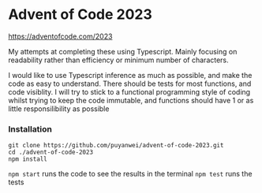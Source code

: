 # Advent of Code 2023

https://adventofcode.com/2023

My attempts at completing these using Typescript. Mainly focusing on readability rather than efficiency or minimum number of characters.

I would like to use Typescript inference as much as possible, and make the code as easy to understand. There should be tests for most functions, and code visiblity. I will try to stick to a functional programming style of coding whilst trying to keep the code immutable, and functions should have 1 or as little responsilibility as possible

### Installation

```
git clone https://github.com/puyanwei/advent-of-code-2023.git
cd ./advent-of-code-2023
npm install
```

`npm start` runs the code to see the results in the terminal
`npm test` runs the tests
